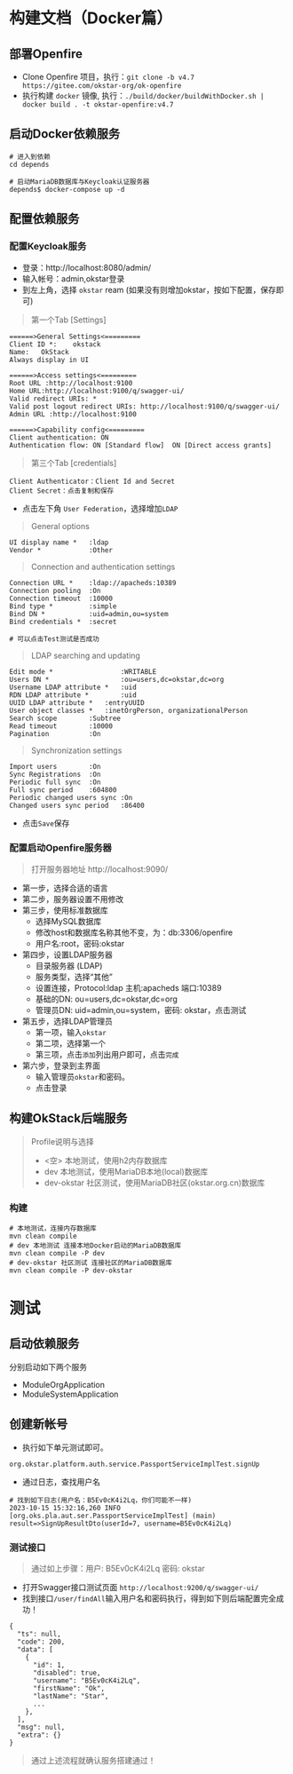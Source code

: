 # 构建文档（Docker篇）

## 部署Openfire
- Clone Openfire 项目，执行：`git clone -b v4.7 https://gitee.com/okstar-org/ok-openfire`
- 执行构建 `docker` 镜像, 执行：`./build/docker/buildWithDocker.sh | docker build . -t okstar-openfire:v4.7`

## 启动Docker依赖服务
```shell
# 进入到依赖
cd depends

# 启动MariaDB数据库与Keycloak认证服务器
depends$ docker-compose up -d
```

## 配置依赖服务
### 配置Keycloak服务
- 登录：http://localhost:8080/admin/
- 输入帐号：admin,okstar登录
- 到左上角，选择 `okstar` ream (如果没有则增加okstar，按如下配置，保存即可)
> 第一个Tab [Settings]
```text
======>General Settings<=========
Client ID *:    okstack
Name:   OkStack
Always display in UI 

======>Access settings<=========
Root URL :http://localhost:9100
Home URL:http://localhost:9100/q/swagger-ui/
Valid redirect URIs: *
Valid post logout redirect URIs: http://localhost:9100/q/swagger-ui/
Admin URL :http://localhost:9100

======>Capability config<=========
Client authentication: ON
Authentication flow: ON [Standard flow]  ON [Direct access grants]
```

> 第三个Tab [credentials]
```text
Client Authenticator：Client Id and Secret 
Client Secret：点击复制和保存 
```
- 点击左下角  `User Federation`，选择增加`LDAP`
> General options
```text
UI display name *   :ldap 
Vendor *            :Other
```
> Connection and authentication settings
```text
Connection URL *    :ldap://apacheds:10389
Connection pooling  :On
Connection timeout  :10000
Bind type *         :simple
Bind DN *           :uid=admin,ou=system
Bind credentials *  :secret

# 可以点击Test测试是否成功
```
> LDAP searching and updating
```text
Edit mode *                 :WRITABLE
Users DN *                  :ou=users,dc=okstar,dc=org
Username LDAP attribute *   :uid
RDN LDAP attribute *        :uid
UUID LDAP attribute *   :entryUUID
User object classes *   :inetOrgPerson, organizationalPerson
Search scope        :Subtree
Read timeout        :10000
Pagination          :On
```

> Synchronization settings

```text
Import users        :On
Sync Registrations  :On
Periodic full sync  :On
Full sync period    :604800
Periodic changed users sync :On
Changed users sync period   :86400
```
- 点击`Save`保存

### 配置启动Openfire服务器
> 打开服务器地址 http://localhost:9090/
- 第一步，选择合适的语言
- 第二步，服务器设置不用修改
- 第三步，使用标准数据库
  - 选择MySQL数据库
  - 修改host和数据库名称其他不变，为：db:3306/openfire
  - 用户名:root，密码:okstar
- 第四步，设置LDAP服务器
  - 目录服务器 (LDAP)
  - 服务类型，选择“其他”
  - 设置连接，Protocol:ldap	主机:apacheds	端口:10389
  - 基础的DN:	ou=users,dc=okstar,dc=org
  - 管理员DN:	uid=admin,ou=system，密码: okstar，点击测试
- 第五步，选择LDAP管理员
  - 第一项，输入`okstar`
  - 第二项，选择第一个
  - 第三项，点击`添加`列出用户即可，点击`完成`
- 第六步，登录到主界面
  - 输入管理员`okstar`和密码。
  - 点击登录


## 构建OkStack后端服务
> Profile说明与选择
> - <空> 本地测试，使用h2内存数据库
> - dev 本地测试，使用MariaDB本地(local)数据库
> - dev-okstar 社区测试，使用MariaDB社区(okstar.org.cn)数据库

### 构建
```shell
# 本地测试，连接内存数据库
mvn clean compile
# dev 本地测试 连接本地Docker启动的MariaDB数据库
mvn clean compile -P dev
# dev-okstar 社区测试 连接社区的MariaDB数据库
mvn clean compile -P dev-okstar
```

# 测试
## 启动依赖服务
分别启动如下两个服务
- ModuleOrgApplication
- ModuleSystemApplication

## 创建新帐号
- 执行如下单元测试即可。
```shell
org.okstar.platform.auth.service.PassportServiceImplTest.signUp
```
- 通过日志，查找用户名
```shell
# 找到如下日志(用户名：B5Ev0cK4i2Lq，你们可能不一样)
2023-10-15 15:32:16,260 INFO  [org.oks.pla.aut.ser.PassportServiceImplTest] (main) result=>SignUpResultDto(userId=7, username=B5Ev0cK4i2Lq)
```

### 测试接口
> 通过如上步骤：用户: B5Ev0cK4i2Lq 密码: okstar
- 打开Swagger接口测试页面 `http://localhost:9200/q/swagger-ui/`
- 找到接口`/user/findAll`输入用户名和密码执行，得到如下则后端配置完全成功！
```text
{
  "ts": null,
  "code": 200,
  "data": [
    {
      "id": 1,
      "disabled": true,
      "username": "B5Ev0cK4i2Lq",
      "firstName": "Ok",
      "lastName": "Star",
      ...
    },
  ],
  "msg": null,
  "extra": {}
}
```
> 通过上述流程就确认服务搭建通过！
